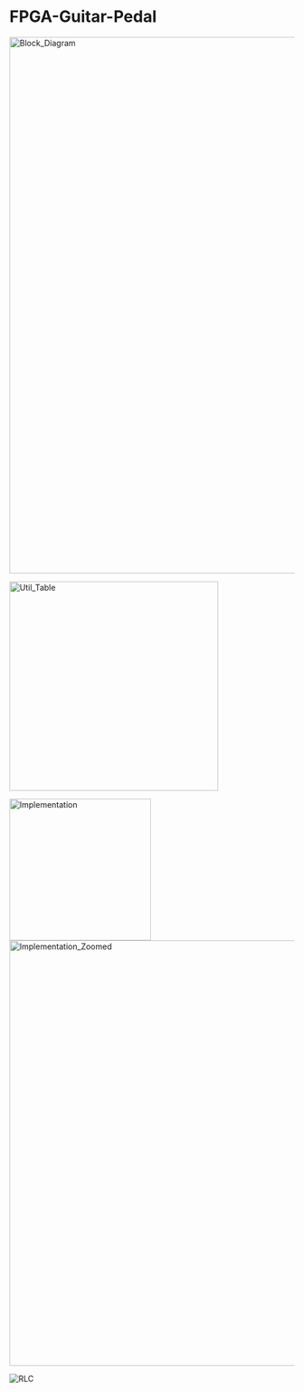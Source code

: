 # FPGA-Guitar-Pedal
<img width="946" alt="Block_Diagram" src="https://github.com/user-attachments/assets/b4ca7007-7b71-4baf-a603-c80d8bbab488" /></b>


<img width="369" alt="Util_Table" src="https://github.com/user-attachments/assets/84336e1d-2f6e-4b8b-b163-bf8f7d79fd34" /></b>

<img width="250" alt="Implementation" src="https://github.com/user-attachments/assets/3b4e1393-5df9-49ab-bf73-d0aca10eed9d" />
<img width="750" alt="Implementation_Zoomed" src="https://github.com/user-attachments/assets/b7a20170-eaa3-4db0-8851-50d0aa76e588" /></b>


![RLC](https://github.com/user-attachments/assets/229f0308-e1e9-42ca-861c-0bce56ff7b43)
